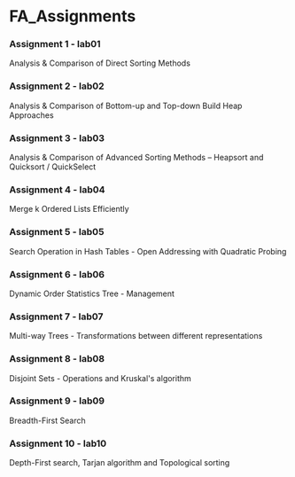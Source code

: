 # FA_Assignments
### Assignment 1 - lab01
Analysis & Comparison of Direct Sorting Methods

### Assignment 2 - lab02
Analysis & Comparison of Bottom-up and Top-down Build Heap Approaches

### Assignment 3 - lab03
Analysis & Comparison of Advanced Sorting Methods – Heapsort and Quicksort / QuickSelect

### Assignment 4 - lab04
Merge k Ordered Lists Efficiently

### Assignment 5 - lab05
Search Operation in Hash Tables - Open Addressing with Quadratic Probing

### Assignment 6 - lab06
Dynamic Order Statistics Tree - Management

### Assignment 7 - lab07
Multi-way Trees - Transformations between different representations

### Assignment 8 - lab08
Disjoint Sets - Operations and Kruskal's algorithm

### Assignment 9 - lab09
Breadth-First Search

### Assignment 10 - lab10
Depth-First search, Tarjan algorithm and Topological sorting
